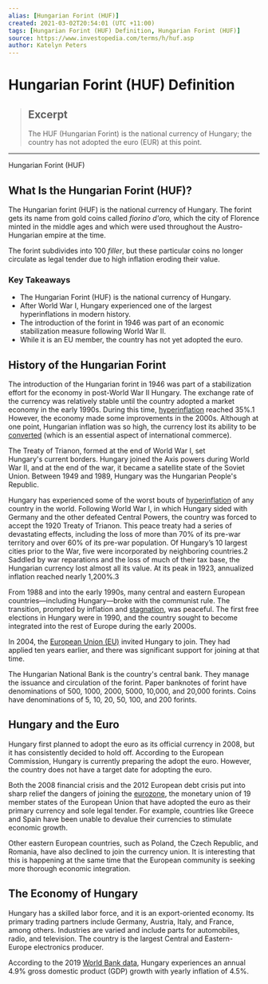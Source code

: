 ```yaml
---
alias: [Hungarian Forint (HUF)]
created: 2021-03-02T20:54:01 (UTC +11:00)
tags: [Hungarian Forint (HUF) Definition, Hungarian Forint (HUF)]
source: https://www.investopedia.com/terms/h/huf.asp
author: Katelyn Peters
---
```


# Hungarian Forint (HUF) Definition

> ## Excerpt
> The HUF (Hungarian Forint) is the national currency of Hungary; the country has not adopted the euro (EUR) at this point.

---

Hungarian Forint (HUF)
## What Is the Hungarian Forint (HUF)?

The Hungarian forint (HUF) is the national currency of Hungary. The forint gets its name from gold coins called _fiorino d'oro,_ which the city of Florence minted in the middle ages and which were used throughout the Austro-Hungarian empire at the time.

The forint subdivides into 100 _filler_, but these particular coins no longer circulate as legal tender due to high inflation eroding their value.

### Key Takeaways

-   The Hungarian Forint (HUF) is the national currency of Hungary.
-   After World War I, Hungary experienced one of the largest hyperinflations in modern history.
-   The introduction of the forint in 1946 was part of an economic stabilization measure following World War II.
-   While it is an EU member, the country has not yet adopted the euro.

## History of the Hungarian Forint

The introduction of the Hungarian forint in 1946 was part of a stabilization effort for the economy in post-World War II Hungary. The exchange rate of the currency was relatively stable until the country adopted a market economy in the early 1990s. During this time, [hyperinflation](https://www.investopedia.com/terms/h/hyperinflation.asp) reached 35%.1 However, the economy made some improvements in the 2000s. Although at one point, Hungarian inflation was so high, the currency lost its ability to be [converted](https://www.investopedia.com/terms/c/convertible-currency.asp) (which is an essential aspect of international commerce). 

The Treaty of Trianon, formed at the end of World War I, set Hungary's current borders. Hungary joined the Axis powers during World War II, and at the end of the war, it became a satellite state of the Soviet Union. Between 1949 and 1989, Hungary was the Hungarian People's Republic.

Hungary has experienced some of the worst bouts of [hyperinflation](https://www.investopedia.com/terms/h/hyperinflation.asp) of any country in the world. Following World War I, in which Hungary sided with Germany and the other defeated Central Powers, the country was forced to accept the 1920 Treaty of Trianon. This peace treaty had a series of devastating effects, including the loss of more than 70% of its pre-war territory and over 60% of its pre-war population. Of Hungary’s 10 largest cities prior to the War, five were incorporated by neighboring countries.2 Saddled by war reparations and the loss of much of their tax base, the Hungarian currency lost almost all its value. At its peak in 1923, annualized inflation reached nearly 1,200%.3

From 1988 and into the early 1990s, many central and eastern European countries—including Hungary—broke with the communist rule. The transition, prompted by inflation and [stagnation](https://www.investopedia.com/terms/s/stagnation.asp), was peaceful. The first free elections in Hungary were in 1990, and the country sought to become integrated into the rest of Europe during the early 2000s.

In 2004, the [European Union (EU)](https://www.investopedia.com/terms/e/europeanunion.asp) invited Hungary to join. They had applied ten years earlier, and there was significant support for joining at that time.

The Hungarian National Bank is the country's central bank. They manage the issuance and circulation of the forint. Paper banknotes of forint have denominations of 500, 1000, 2000, 5000, 10,000, and 20,000 forints. Coins have denominations of 5, 10, 20, 50, 100, and 200 forints.

## Hungary and the Euro

Hungary first planned to adopt the euro as its official currency in 2008, but it has consistently decided to hold off. According to the European Commission, Hungary is currently preparing the adopt the euro. However, the country does not have a target date for adopting the euro.

Both the 2008 financial crisis and the 2012 European debt crisis put into sharp relief the dangers of joining the [eurozone](https://www.investopedia.com/terms/e/eurozone.asp), the monetary union of 19 member states of the European Union that have adopted the euro as their primary currency and sole legal tender. For example, countries like Greece and Spain have been unable to devalue their currencies to stimulate economic growth.

Other eastern European countries, such as Poland, the Czech Republic, and Romania, have also declined to join the currency union. It is interesting that this is happening at the same time that the European community is seeking more thorough economic integration.

## The Economy of Hungary

Hungary has a skilled labor force, and it is an export-oriented economy. Its primary trading partners include Germany, Austria, Italy, and France, among others. Industries are varied and include parts for automobiles, radio, and television. The country is the largest Central and Eastern-Europe electronics producer. 

According to the 2019 [World Bank data](http://databank.worldbank.org/data/reports.aspx?source=2&country=HUN), Hungary experiences an annual 4.9% gross domestic product (GDP) growth with yearly inflation of 4.5%.
